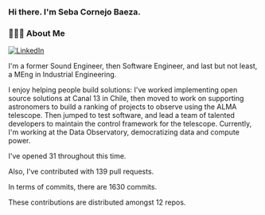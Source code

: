 <h3> Hi there.  I'm Seba Cornejo Baeza.</h3>
<h3> 👨🏻‍💻 About Me </h3>
<a href="http://linkedin.com/in/sebastian-cornejo-baeza/"><img alt="LinkedIn" src="https://img.shields.io/badge/Seba%20Cornejo%20-informational?style=appveyor&logo=linkedin"></a>


I'm a former Sound Engineer, then Software Engineer, and last but not least, a MEng in Industrial Engineering.
 
I enjoy helping people build solutions: I've worked implementing open source solutions at Canal 13 in Chile, then moved 
to work on supporting astronomers to build a ranking of projects to observe using the ALMA telescope. Then jumped to test
software, and lead a team of talented developers to maintain the control framework for the telescope.
Currently, I'm working at the Data Observatory, democratizing data and compute power.

I've opened 31 throughout this time.

Also, I've contributed with 139 pull requests.

In terms of  commits, there are 1630 commits.

These contributions are distributed amongst 12 repos.

